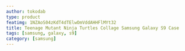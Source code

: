 ```yaml
---
author: tokodab
type: product
featimg: 1NZAoS04zKdT4dTElwOmVddAHHFlMYt32
title: Teenage Mutant Ninja Turtles Collage Samsung Galaxy S9 Case
tags: [samsung, galaxy, s9]
category: [samsung]
---
```

